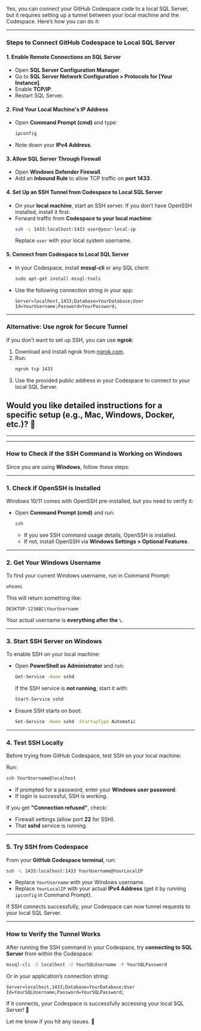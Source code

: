 

Yes, you can connect your GitHub Codespace code to a local SQL Server, but it requires setting up a tunnel between your local machine and the Codespace. Here’s how you can do it:

---

### **Steps to Connect GitHub Codespace to Local SQL Server**

#### **1. Enable Remote Connections on SQL Server**
- Open **SQL Server Configuration Manager**.
- Go to **SQL Server Network Configuration > Protocols for [Your Instance]**.
- Enable **TCP/IP**.
- Restart SQL Server.

#### **2. Find Your Local Machine's IP Address**
- Open **Command Prompt (cmd)** and type:
  ```sh
  ipconfig
  ```
- Note down your **IPv4 Address**.

#### **3. Allow SQL Server Through Firewall**
- Open **Windows Defender Firewall**.
- Add an **Inbound Rule** to allow TCP traffic on **port 1433**.

#### **4. Set Up an SSH Tunnel from Codespace to Local SQL Server**
- On your **local machine**, start an SSH server. If you don’t have OpenSSH installed, install it first.
- Forward traffic from **Codespace to your local machine**:
  ```sh
  ssh -L 1433:localhost:1433 user@your-local-ip
  ```
  Replace `user` with your local system username.

#### **5. Connect from Codespace to Local SQL Server**
- In your Codespace, install **mssql-cli** or any SQL client:
  ```sh
  sudo apt-get install mssql-tools
  ```
- Use the following connection string in your app:
  ```
  Server=localhost,1433;Database=YourDatabase;User Id=YourUsername;Password=YourPassword;
  ```

---

### **Alternative: Use ngrok for Secure Tunnel**
If you don’t want to set up SSH, you can use **ngrok**:
1. Download and install ngrok from [ngrok.com](https://ngrok.com/).
2. Run:
   ```sh
   ngrok tcp 1433
   ```
3. Use the provided public address in your Codespace to connect to your local SQL Server.

Would you like detailed instructions for a specific setup (e.g., Mac, Windows, Docker, etc.)? 🚀
----
----
----


### **How to Check if the SSH Command is Working on Windows**

Since you are using **Windows**, follow these steps:

---

### **1. Check if OpenSSH is Installed**
Windows 10/11 comes with OpenSSH pre-installed, but you need to verify it:

- Open **Command Prompt (cmd)** and run:
  ```sh
  ssh
  ```
  - If you see SSH command usage details, OpenSSH is installed.
  - If not, install OpenSSH via **Windows Settings > Optional Features**.

---

### **2. Get Your Windows Username**
To find your current Windows username, run in Command Prompt:
```sh
whoami
```
This will return something like:
```
DESKTOP-123ABC\YourUsername
```
Your actual username is **everything after the `\`**.

---

### **3. Start SSH Server on Windows**
To enable SSH on your local machine:

- Open **PowerShell as Administrator** and run:
  ```sh
  Get-Service -Name sshd
  ```
  If the SSH service is **not running**, start it with:
  ```sh
  Start-Service sshd
  ```

- Ensure SSH starts on boot:
  ```sh
  Set-Service -Name sshd -StartupType Automatic
  ```

---

### **4. Test SSH Locally**
Before trying from GitHub Codespace, test SSH on your local machine:

Run:
```sh
ssh YourUsername@localhost
```
- If prompted for a password, enter your **Windows user password**.
- If login is successful, SSH is working.

If you get **"Connection refused"**, check:
- Firewall settings (allow port **22** for SSH).
- That **sshd** service is running.

---

### **5. Try SSH from Codespace**
From your **GitHub Codespace terminal**, run:
```sh
ssh -L 1433:localhost:1433 YourUsername@YourLocalIP
```
- Replace `YourUsername` with your Windows username.
- Replace `YourLocalIP` with your actual **IPv4 Address** (get it by running `ipconfig` in Command Prompt).

If SSH connects successfully, your Codespace can now tunnel requests to your local SQL Server.

---

### **How to Verify the Tunnel Works**
After running the SSH command in your Codespace, try **connecting to SQL Server** from within the Codespace:

```sh
mssql-cli -S localhost -U YourSQLUsername -P YourSQLPassword
```
Or in your application’s connection string:
```
Server=localhost,1433;Database=YourDatabase;User Id=YourSQLUsername;Password=YourSQLPassword;
```

If it connects, your Codespace is successfully accessing your local SQL Server! 🎉

Let me know if you hit any issues. 🚀